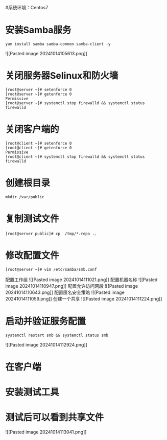 #系统环境：Centos7 

# 安装Samba服务

	yum install samba samba-common samba-client -y
	
![[Pasted image 20241014105613.png]]
# 关闭服务器Selinux和防火墙

	[root@server ~]# setenforce 0
	[root@server ~]# getenforce 0
	Permissive
	[root@server ~]# systemctl stop firewalld && systemctl status firewalld
# 关闭客户端的

	[root@client ~]# setenforce 0
	[root@client ~]# getenforce 0
	Permissive
	[root@client ~]# systemctl stop firewalld && systemctl status firewalld 
# 创建根目录

	mkdir /var/public

# 复制测试文件

	[root@server public]# cp  /tmp/*.repo .、
# 修改配置文件
	[root@server ~]# vim /etc/samba/smb.conf 
配置工作组
![[Pasted image 20241014111021.png]]
配置机器名称
![[Pasted image 20241014110947.png]]
配置允许访问网段
![[Pasted image 20241014110643.png]]
配置匿名安全策略
![[Pasted image 20241014111059.png]]
创建一个共享
![[Pasted image 20241014111224.png]]

# 启动并验证服务配置

	systemctl restart smb && systemctl status smb 

![[Pasted image 20241014112924.png]]
# 在客户端

# 安装测试工具



# 测试后可以看到共享文件
![[Pasted image 20241014113041.png]]